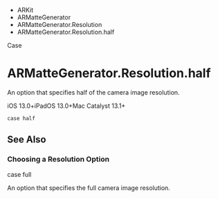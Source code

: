 

- ARKit
- ARMatteGenerator
- ARMatteGenerator.Resolution
-  ARMatteGenerator.Resolution.half 

Case

# ARMatteGenerator.Resolution.half

An option that specifies half of the camera image resolution.

iOS 13.0+iPadOS 13.0+Mac Catalyst 13.1+

``` source
case half
```

## See Also

### Choosing a Resolution Option

case full

An option that specifies the full camera image resolution.

